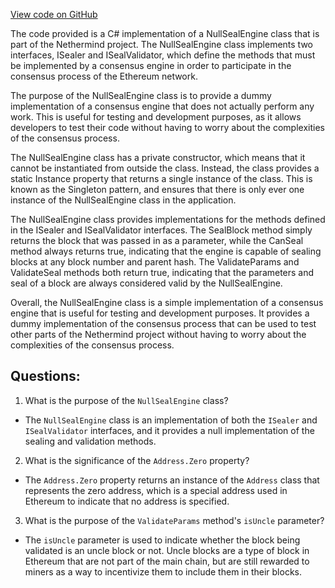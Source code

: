 [View code on GitHub](https://github.com/NethermindEth/nethermind/src/Nethermind/Nethermind.Consensus/NullSealEngine.cs)

The code provided is a C# implementation of a NullSealEngine class that is part of the Nethermind project. The NullSealEngine class implements two interfaces, ISealer and ISealValidator, which define the methods that must be implemented by a consensus engine in order to participate in the consensus process of the Ethereum network.

The purpose of the NullSealEngine class is to provide a dummy implementation of a consensus engine that does not actually perform any work. This is useful for testing and development purposes, as it allows developers to test their code without having to worry about the complexities of the consensus process.

The NullSealEngine class has a private constructor, which means that it cannot be instantiated from outside the class. Instead, the class provides a static Instance property that returns a single instance of the class. This is known as the Singleton pattern, and ensures that there is only ever one instance of the NullSealEngine class in the application.

The NullSealEngine class provides implementations for the methods defined in the ISealer and ISealValidator interfaces. The SealBlock method simply returns the block that was passed in as a parameter, while the CanSeal method always returns true, indicating that the engine is capable of sealing blocks at any block number and parent hash. The ValidateParams and ValidateSeal methods both return true, indicating that the parameters and seal of a block are always considered valid by the NullSealEngine.

Overall, the NullSealEngine class is a simple implementation of a consensus engine that is useful for testing and development purposes. It provides a dummy implementation of the consensus process that can be used to test other parts of the Nethermind project without having to worry about the complexities of the consensus process.
## Questions: 
 1. What is the purpose of the `NullSealEngine` class?
- The `NullSealEngine` class is an implementation of both the `ISealer` and `ISealValidator` interfaces, and it provides a null implementation of the sealing and validation methods.

2. What is the significance of the `Address.Zero` property?
- The `Address.Zero` property returns an instance of the `Address` class that represents the zero address, which is a special address used in Ethereum to indicate that no address is specified.

3. What is the purpose of the `ValidateParams` method's `isUncle` parameter?
- The `isUncle` parameter is used to indicate whether the block being validated is an uncle block or not. Uncle blocks are a type of block in Ethereum that are not part of the main chain, but are still rewarded to miners as a way to incentivize them to include them in their blocks.